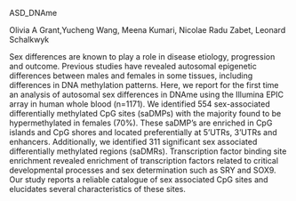 ASD_DNAme

Olivia A Grant,Yucheng Wang, Meena Kumari, Nicolae Radu Zabet, Leonard Schalkwyk

Sex differences are known to play a role in disease etiology, progression and outcome. Previous studies have revealed autosomal epigenetic differences between males and females in some tissues, including differences in DNA methylation patterns. Here, we report for the first time an analysis of autosomal sex differences in DNAme using the Illumina EPIC array in human whole blood (n=1171). We identified 554 sex-associated differentially methylated CpG sites (saDMPs) with the majority found to be hypermethylated in females (70%). These saDMP’s are enriched in CpG islands and CpG shores and located preferentially at 5’UTRs, 3’UTRs and enhancers. Additionally, we identified 311 significant sex associated differentially methylated regions (saDMRs). Transcription factor binding site enrichment revealed enrichment of transcription factors related to critical developmental processes and sex determination such as SRY and SOX9. Our study reports a reliable catalogue of sex associated CpG sites and elucidates several characteristics of these sites.
